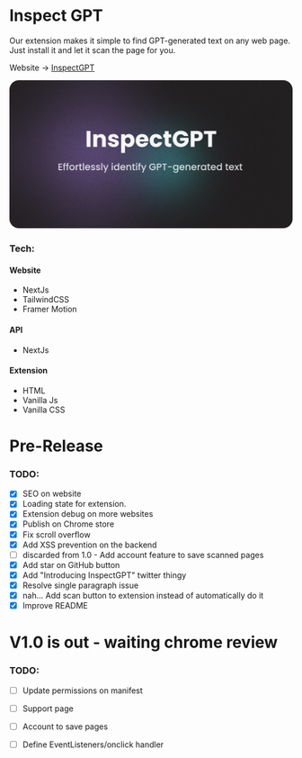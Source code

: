 # Inspect GPT

Our extension makes it simple to find GPT-generated text on any web page. Just install it and let it scan the page for you.

Website → [ InspectGPT ](https://inspectgpt.com)

![og-image inspectgpt](https://github.com/adomaitisc/inspect-gpt/blob/main/inspect-gpt-next/public/readme-image.png?raw=true "InspectGPT Home Page")

### Tech:

#### Website
- NextJs
- TailwindCSS
- Framer Motion

#### API
- NextJs

#### Extension
- HTML
- Vanilla Js
- Vanilla CSS

# Pre-Release

### TODO:

- [x] SEO on website
- [x] Loading state for extension.
- [x] Extension debug on more websites
- [x] Publish on Chrome store
- [x] Fix scroll overflow
- [x] Add XSS prevention on the backend
- [ ] discarded from 1.0 - Add account feature to save scanned pages
- [x] Add star on GitHub button
- [x] Add "Introducing InspectGPT" twitter thingy
- [x] Resolve single paragraph issue
- [x] nah... Add scan button to extension instead of automatically do it
- [x] Improve README

# V1.0 is out - waiting chrome review

### TODO:

- [ ] Update permissions on manifest
- [ ] Support page
- [ ] Account to save pages
- [ ] Define EventListeners/onclick handler

